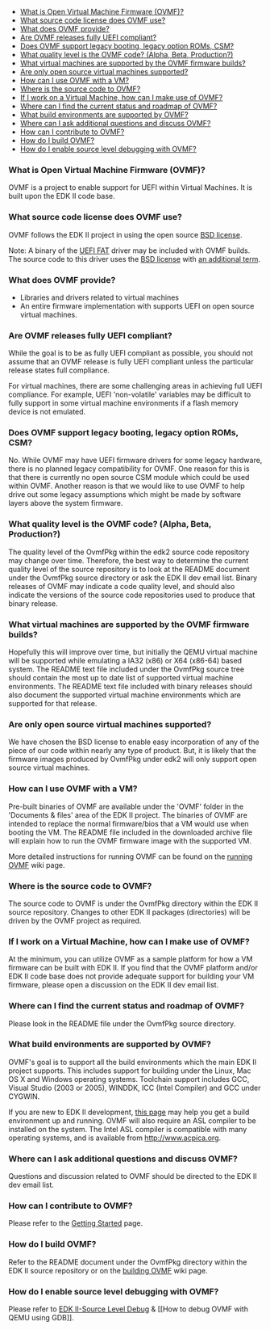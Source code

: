 -   [What is Open Virtual Machine Firmware
    (OVMF)?](#what-is-open-virtual-machine-firmware-ovmf)
-   [What source code license does OVMF
    use?](#what-source-code-license-does-ovmf-use)
-   [What does OVMF provide?](#what-does-ovmf-provide)
-   [Are OVMF releases fully UEFI
    compliant?](#are-ovmf-releases-fully-uefi-compliant)
-   [Does OVMF support legacy booting, legacy option ROMs,
    CSM?](#does-ovmf-support-legacy-booting-legacy-option-roms-csm)
-   [What quality level is the OVMF code? (Alpha,
    Beta, Production?)](#what-quality-level-is-the-ovmf-code-alpha-beta-production)
-   [What virtual machines are supported by the OVMF firmware
    builds?](#what-virtual-machines-are-supported-by-the-ovmf-firmware-builds)
-   [Are only open source virtual machines
    supported?](#are-only-open-source-virtual-machines-supported)
-   [How can I use OVMF with a VM?](#how-can-i-use-ovmf-with-a-vm)
-   [Where is the source code to
    OVMF?](#where-is-the-source-code-to-ovmf)
-   [If I work on a Virtual Machine, how can I make use of
    OVMF?](#if-i-work-on-a-virtual-machine-how-can-i-make-use-of-ovmf)
-   [Where can I find the current status and roadmap of
    OVMF?](#where-can-i-find-the-current-status-and-roadmap-of-ovmf)
-   [What build environments are supported by
    OVMF?](#what-build-environments-are-supported-by-ovmf)
-   [Where can I ask additional questions and discuss
    OVMF?](#where-can-i-ask-additional-questions-and-discuss-ovmf)
-   [How can I contribute to OVMF?](#how-can-i-contribute-to-ovmf)
-   [How do I build OVMF?](#how-do-i-build-ovmf)
-   [How do I enable source level debugging with
    OVMF?](#how-do-i-enable-source-level-debugging-with-ovmf)

### What is Open Virtual Machine Firmware (OVMF)?

OVMF is a project to enable support for UEFI within Virtual Machines. It
is built upon the EDK II code base.

### What source code license does OVMF use?

OVMF follows the EDK II project in using the open source [BSD
license](http://opensource.org/licenses/bsd-license.php).

Note: A binary of the [UEFI FAT](edk2-fat-driver "wikilink") driver may
be included with OVMF builds. The source code to this driver uses the
[BSD license](http://opensource.org/licenses/bsd-license.php) with [an
additional term](edk2-fat-driver "wikilink").

### What does OVMF provide?

-   Libraries and drivers related to virtual machines
-   An entire firmware implementation with supports UEFI on open source
    virtual machines.

### Are OVMF releases fully UEFI compliant?

While the goal is to be as fully UEFI compliant as possible, you should
not assume that an OVMF release is fully UEFI compliant unless the
particular release states full compliance.

For virtual machines, there are some challenging areas in achieving full
UEFI compliance. For example, UEFI 'non-volatile' variables may be
difficult to fully support in some virtual machine environments if a
flash memory device is not emulated.

### Does OVMF support legacy booting, legacy option ROMs, CSM?

No. While OVMF may have UEFI firmware drivers for some legacy hardware,
there is no planned legacy compatibility for OVMF. One reason for this
is that there is currently no open source CSM module which could be used
within OVMF. Another reason is that we would like to use OVMF to help
drive out some legacy assumptions which might be made by software layers
above the system firmware.

### What quality level is the OVMF code? (Alpha, Beta, Production?)

The quality level of the OvmfPkg within the edk2 source code repository
may change over time. Therefore, the best way to determine the current
quality level of the source repository is to look at the README document
under the OvmfPkg source directory or ask the EDK II dev email list.
Binary releases of OVMF may indicate a code quality level, and should
also indicate the versions of the source code repositories used to
produce that binary release.

### What virtual machines are supported by the OVMF firmware builds?

Hopefully this will improve over time, but initially the QEMU virtual
machine will be supported while emulating a IA32 (x86) or X64 (x86-64)
based system. The README text file included under the OvmfPkg source
tree should contain the most up to date list of supported virtual
machine environments. The README text file included with binary releases
should also document the supported virtual machine environments which
are supported for that release.

### Are only open source virtual machines supported?

We have chosen the BSD license to enable easy incorporation of any of
the piece of our code within nearly any type of product. But, it is
likely that the firmware images produced by OvmfPkg under edk2 will only
support open source virtual machines.

### How can I use OVMF with a VM?

Pre-built binaries of OVMF are available under the 'OVMF' folder in the
'Documents & files' area of the EDK II project. The binaries of OVMF are
intended to replace the normal firmware/bios that a VM would use when
booting the VM. The README file included in the downloaded archive file
will explain how to run the OVMF firmware image with the supported VM.

More detailed instructions for running OVMF can be found on the [running
OVMF](How_to_run_OVMF "wikilink") wiki page.

### Where is the source code to OVMF?

The source code to OVMF is under the OvmfPkg directory within the EDK II
source repository. Changes to other EDK II packages (directories) will
be driven by the OVMF project as required.

### If I work on a Virtual Machine, how can I make use of OVMF?

At the minimum, you can utilize OVMF as a sample platform for how a VM
firmware can be built with EDK II. If you find that the OVMF platform
and/or EDK II code base does not provide adequate support for building
your VM firmware, please open a discussion on the EDK II dev email list.

### Where can I find the current status and roadmap of OVMF?

Please look in the README file under the OvmfPkg source directory.

### What build environments are supported by OVMF?

OVMF's goal is to support all the build environments which the main EDK
II project supports. This includes support for building under the Linux,
Mac OS X and Windows operating systems. Toolchain support includes GCC,
Visual Studio (2003 or 2005), WINDDK, ICC (Intel Compiler) and GCC under
CYGWIN.

If you are new to EDK II development, [this
page](Edk2_getting_started "wikilink") may help you get a build
environment up and running. OVMF will also require an ASL compiler to be
installed on the system. The Intel ASL compiler is compatible with many
operating systems, and is available from <http://www.acpica.org>.

### Where can I ask additional questions and discuss OVMF?

Questions and discussion related to OVMF should be directed to the EDK
II dev email list.

### How can I contribute to OVMF?

Please refer to the [Getting Started](Getting_Started "wikilink") page.

### How do I build OVMF?

Refer to the README document under the OvmfPkg directory within the EDK
II source repository or on the [building
OVMF](How_to_build_OVMF "wikilink") wiki page.

### How do I enable source level debugging with OVMF?

Please refer to [EDK II-Source Level Debug](EDK_II-Source_Level_Debug "wikilink") & [[How to debug OVMF with QEMU using GDB]].
